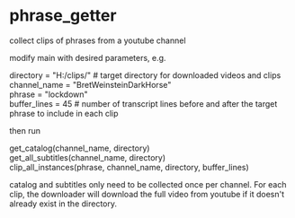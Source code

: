 # phrase_getter
collect clips of phrases from a youtube channel

modify main with desired parameters, e.g.

directory = "H:/clips/" #  target directory for downloaded videos and clips  
channel_name = "BretWeinsteinDarkHorse"   
phrase = "lockdown"  
buffer_lines = 45 # number of transcript lines before and after the target phrase to include in each clip  

then run 

get_catalog(channel_name, directory)  
get_all_subtitles(channel_name, directory)  
clip_all_instances(phrase, channel_name, directory, buffer_lines)  

catalog and subtitles only need to be collected once per channel. For each clip, the downloader will download the full video from youtube if it doesn't already exist in the directory.
